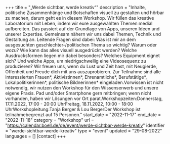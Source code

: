 +++
title = "„Werde sichtbar, werde kreativ“"
description = "Inhalte, politische Zusammenhänge und Botschaften visuell zu gestalten und hörbar zu machen, darum geht es in diesem Workshop. Wir füllen das kreative Laboratorium mit Leben, indem wir eure ausgewählten Themen medial aufbereiten. Das passiert auf der Grundlage von Apps, unseren Ideen und unserer Expertise. Gemeinsam nähern wir uns dabei Themen, Technik und Gestaltung an. Leitende Fragen sind dabei: Was ist mir an dem ausgesuchten geschlechter-/politischen Thema so wichtig? Warum oder wozu? Wie kann das alles visuell ausgedrückt werden? Welche Ausdrucksformen liegen mir dabei besonders? Welches Equipment eignet sich? Und welche Apps, um niedrigschwellig eine Videosequenz zu produzieren? Wir freuen uns, wenn du Lust und Zeit hast, mit Neugierde, Offenheit und Freude dich mit uns auszuprobieren. Zur Teilnahme sind alle interessierten Frauen*, Aktivistinnen*, Ehrenamtliche*, Berufstätige*, Lokalpolitikerinnen*, politische Bildnerinnen* eingeladen.Vorwissen ist nicht notwendig, wir nutzen den Workshop für den Wissenserwerb und unsere eigene Praxis. Pad und/oder Smartphone gern mitbringen; wenn nicht vorhanden, haben wir Lösungen vor Ort parat.Workshopzeiten:Donnerstag, 17.11.2022, 17:00 - 20:00 UhrFreitag, 18.11.2022, 10:00 - 18:00 UhrWorkshopleitung:Tanja Berger & Lou BergerDer Workshop ist teilnahmebegrenzt auf 15 Personen."
start_date = "2022-11-17"
end_date = "2022-11-18"
category = "Workshop"
url = "https://calendar.boell.de/de/event/werde-sichtbar-werde-kreativ"
identifier = "werde-sichtbar-werde-kreativ"
type = "event"
updated = "29-08-2022"
languages = []
[contact]
+++